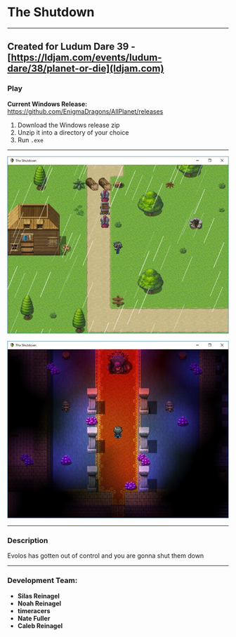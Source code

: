 # The Shutdown
----
Created for Ludum Dare 39 - [https://ldjam.com/events/ludum-dare/38/planet-or-die](ldjam.com)
----

### Play

**Current Windows Release:**
https://github.com/EnigmaDragons/AllPlanet/releases

1. Download the Windows release zip
2. Unzip it into a directory of your choice
3. Run `.exe`

----

![screenshot](https://github.com/EnigmaDragons/TheShutdown/blob/master/screenshots/shot1.jpg)

![screenshot](https://github.com/EnigmaDragons/TheShutdown/blob/master/screenshots/shot2.jpg)

----

### Description

Evolos has gotten out of control and you are gonna shut them down 

----

### Development Team:
* **Silas Reinagel**
* **Noah Reinagel**
* **timeracers**
* **Nate Fuller**
* **Caleb Reinagel**
